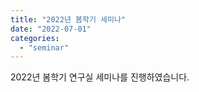 ```yaml
---
title: "2022년 봄학기 세미나"
date: "2022-07-01"
categories:
  - "seminar"
---
```


2022년 봄학기 연구실 세미나를 진행하였습니다.